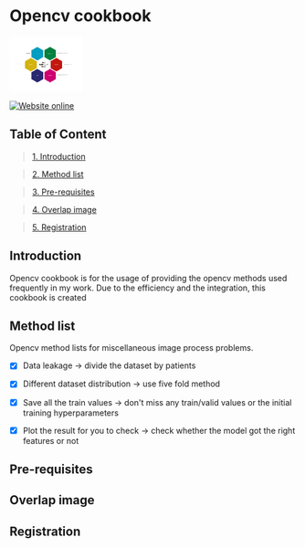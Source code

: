 # Opencv cookbook


![Logo](https://github.com/smalldan1022/Unet/blob/master/pics/Dan_Logo_3.png)

[![Website online](https://img.shields.io/website/http/huggingface.co/transformers/index.html.svg?down_color=red&down_message=offline&up_message=online)](https://github.com/smalldan1022)


## Table of Content
>[1. Introduction](#introduction)

>[2. Method list](#Method-list)

>[3. Pre-requisites](#Pre-requisites)

>[4. Overlap image](#Overlap-image)

>[5. Registration](#Registration)


## Introduction

Opencv cookbook is for the usage of providing the opencv methods used frequently in my work. Due to the efficiency and the integration, this cookbook is created



## Method list

Opencv method lists for miscellaneous image process problems.

- [x] Data leakage -> divide the dataset by patients
- [x] Different dataset distribution -> use five fold method
- [x] Save all the train values -> don't miss any train/valid values or the initial training hyperparameters
- [x] Plot the result for you to check -> check whether the model got the right features or not  


## Pre-requisites

## Overlap image

## Registration

